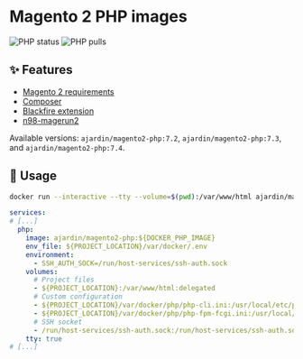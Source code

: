 Magento 2 PHP images
====================
![PHP status](https://img.shields.io/github/workflow/status/ajardin/docker-images/PHP%20images?style=for-the-badge)
![PHP pulls](https://img.shields.io/docker/pulls/ajardin/magento2-php?style=for-the-badge)

✨ Features
-----------
* [Magento 2 requirements][1]
* [Composer][2]
* [Blackfire extension][3]
* [n98-magerun2][4]

Available versions: `ajardin/magento2-php:7.2`, `ajardin/magento2-php:7.3`, and `ajardin/magento2-php:7.4`.

🚀 Usage
--------
```bash
docker run --interactive --tty --volume=$(pwd):/var/www/html ajardin/magento2-php:latest sh
```

```yaml
services:
# [...]
  php:
    image: ajardin/magento2-php:${DOCKER_PHP_IMAGE}
    env_file: ${PROJECT_LOCATION}/var/docker/.env
    environment:
      - SSH_AUTH_SOCK=/run/host-services/ssh-auth.sock
    volumes:
      # Project files
      - ${PROJECT_LOCATION}:/var/www/html:delegated
      # Custom configuration
      - ${PROJECT_LOCATION}/var/docker/php/php-cli.ini:/usr/local/etc/php/php-cli.ini:ro
      - ${PROJECT_LOCATION}/var/docker/php/php-fpm-fcgi.ini:/usr/local/etc/php/php-fpm-fcgi.ini:ro
      # SSH socket
      - /run/host-services/ssh-auth.sock:/run/host-services/ssh-auth.sock
    tty: true
# [...]
```

<!-- Resources -->
[1]: https://symfony.com/doc/current/setup.html#technical-requirements
[2]: https://getcomposer.org/
[3]: https://blackfire.io/docs/introduction
[4]: https://github.com/netz98/n98-magerun2

